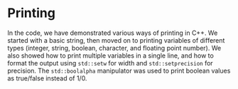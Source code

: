 # Printing

In the code, we have demonstrated various ways of printing in C++. We started with a basic string, then moved on to printing variables of different types (integer, string, boolean, character, and floating point number). We also showed how to print multiple variables in a single line, and how to format the output using `std::setw` for width and `std::setprecision` for precision. The `std::boolalpha` manipulator was used to print boolean values as true/false instead of 1/0.

